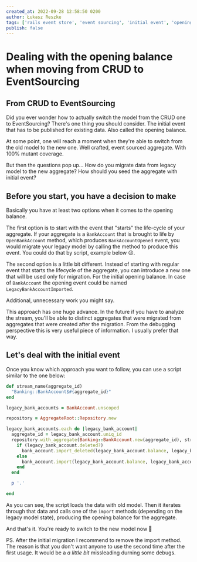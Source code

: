 ```yaml
---
created_at: 2022-09-28 12:58:50 0200
author: Łukasz Reszke
tags: ['rails event store', 'event sourcing', 'initial event', 'opening balance', 'ddd']
publish: false
---
```

# Dealing with the opening balance when moving from CRUD to EventSourcing

## From CRUD to EventSourcing
Did you ever wonder how to actually switch the model from the CRUD one to EventSourcing? There's one thing you should consider. The initial event that has to be published for existing data. Also called the opening balance.

<!-- more -->

At some point, one will reach a moment when they're able to switch from the old model to the new one. Well crafted, event sourced aggregate. With 100% mutant coverage. 

But then the questions pop up... How do you migrate data from legacy model to the new aggregate? How should you seed the aggregate with initial event?

## Before you start, you have a decision to make

Basically you have at least two options when it comes to the opening balance. 

The first option is to start with the event that "starts" the life-cycle of your aggregate. If your aggregate is a `BankAccount` that is brought to life by `OpenBankAccount` method, which produces `BankAccountOpened` event, you would migrate your legacy model by calling the method to produce this event. You could do that by script, example below 😉.

The second option is a little bit different. Instead of starting with regular event that starts the lifecycle of the aggregate, you can introduce a new one that will be used only for migration. For the initial opening balance. In case of `BankAccount` the opening event could be named `LegacyBankAccountImported`.

Additional, unnecessary work you might say.

This approach has one huge advance. In the future if you have to analyze the stream, you'll be able to distinct aggregates that were migrated from aggregates that were created after the migration. From the debugging perspective this is very useful piece of information. I usually prefer that way.

## Let's deal with the initial event
Once you know which approach you want to follow, you can use a script similar to the one below:
```ruby
def stream_name(aggregate_id)
  "Banking::BankAccount$#{aggregate_id}"
end

legacy_bank_accounts = BankAccount.unscoped

repository = AggregateRoot::Repository.new

legacy_bank_accounts.each do |legacy_bank_account|
  aggregate_id = legacy_bank_account.uniq_id
  repository.with_aggregate(Banking::BankAccount.new(aggregate_id), stream_name(aggregate_id)) do |bank_account|
    if (legacy_bank_account.deleted?)
      bank_account.import_deleted(legacy_bank_account.balance, legacy_bank_account.balance_date)
    else
      bank_account.import(legacy_bank_account.balance, legacy_bank_account.balance_date)
    end
  end

  p '.'

end
```

As you can see, the script loads the data with old model. Then it iterates through that data and calls one of the `import` methods (depending on the legacy model state), producing the opening balance for the aggregate.

And that's it. You're ready to switch to the new model now 🙌


PS. After the initial migration I recommend to remove the import method. The reason is that you don't want anyone to use the second time after the first usage. It would be a _a little bit_ missleading durning some debugs.